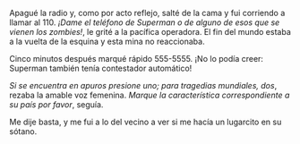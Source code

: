 Apagué la radio y, como por acto reflejo, salté de la cama y fui corriendo a llamar al 110. *¡Dame el teléfono de Superman o de alguno de esos que se vienen los zombies!*, le grité a la pacífica operadora. El fin del mundo estaba a la vuelta de la esquina y esta mina no reaccionaba.

Cinco minutos después marqué rápido 555-5555. ¡No lo podía creer: Superman también tenía contestador automático!

*Si se encuentra en apuros presione uno; para tragedias mundiales, dos*, rezaba la amable voz femenina. *Marque la característica correspondiente a su país por favor*, seguía.

Me dije basta, y me fui a lo del vecino a ver si me hacía un lugarcito en su sótano.
